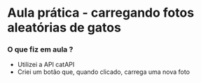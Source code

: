 # Aula prática - carregando fotos aleatórias de gatos
### O que fiz em aula ?
 - Utilizei a API catAPI
 - Criei um botão que, quando clicado, carrega uma nova foto
